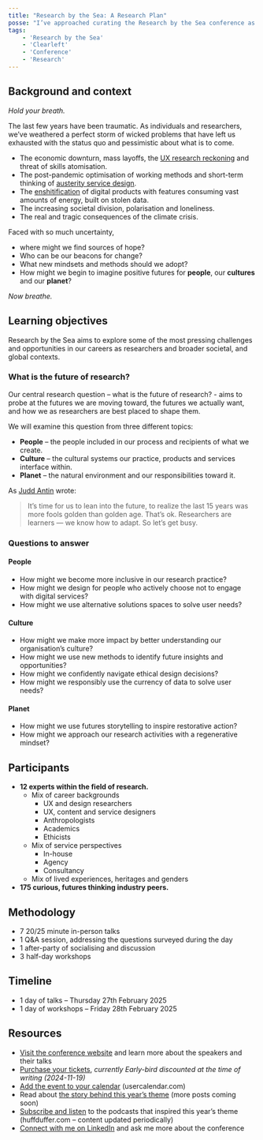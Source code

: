 ```yaml
---
title: "Research by the Sea: A Research Plan"
posse: "I’ve approached curating the Research by the Sea conference as I would a research project, with a research plan. Read more about what you’ll expect to learn during the two days in Feb 2025 at Research by the Sea."
tags:
    - 'Research by the Sea'
    - 'Clearleft'
    - 'Conference'
    - 'Research'
---
```


## Background and context

*Hold your breath.*

The last few years have been traumatic. As individuals and researchers, we’ve weathered a perfect storm of wicked problems that have left us exhausted with the status quo and pessimistic about what is to come.

- The economic downturn, mass layoffs, the [UX research reckoning](https://medium.com/onebigthought/the-ux-research-reckoning-is-here-c63710ea4084) and threat of skills atomisation.
- The post-pandemic optimisation of working methods and short-term thinking of [austerity service design](https://good.services/blog/88v68b4vmdzyl815xs65incq6ypau3).
- The [enshitification](https://www.youtube.com/watch?v=4EmstuO0Em8) of digital products with features consuming vast amounts of energy, built on stolen data.
- The increasing societal division, polarisation and loneliness.
- The real and tragic consequences of the climate crisis.

Faced with so much uncertainty,

- where might we find sources of hope?
- Who can be our beacons for change?
- What new mindsets and methods should we adopt?
- How might we begin to imagine positive futures for **people**, our **cultures** and our **planet**?

*Now breathe.*

## Learning objectives 

Research by the Sea aims to explore some of the most pressing challenges and opportunities in our careers as researchers and broader societal, and global contexts.

### What is the future of research?

Our central research question – what is the future of research? - aims to probe at the futures we are moving toward, the futures we actually want, and how we as researchers are best placed to shape them.

We will examine this question from three different topics:

- **People** – the people included in our process and recipients of what we create.
- **Culture** – the cultural systems our practice, products and services interface within.
- **Planet** – the natural environment and our responsibilities toward it.

As [Judd Antin](https://medium.com/onebigthought/the-ux-research-reckoning-is-here-c63710ea4084) wrote:

> It’s time for us to lean into the future, to realize the last 15 years was more fools golden than golden age. That’s ok. Researchers are learners — we know how to adapt. So let’s get busy.

### Questions to answer

#### People

- How might we become more inclusive in our research practice?
- How might we design for people who actively choose not to engage with digital services?
- How might we use alternative solutions spaces to solve user needs?

#### Culture

- How might we make more impact by better understanding our organisation’s culture?
- How might we use new methods to identify future insights and opportunities?
- How might we confidently navigate ethical design decisions?
- How might we responsibly use the currency of data to solve user needs?

#### Planet

- How might we use futures storytelling to inspire restorative action?
- How might we approach our research activities with a regenerative mindset?

## Participants

- **12 experts within the field of research.**
    - Mix of career backgrounds
        - UX and design researchers
        - UX, content and service designers
        - Anthropologists
        - Academics
        - Ethicists
    - Mix of service perspectives
        - In-house
        - Agency
        - Consultancy
    - Mix of lived experiences, heritages and genders
- **175 curious, futures thinking industry peers.**

## Methodology

- 7 20/25 minute in-person talks
- 1 Q&A session, addressing the questions surveyed during the day
- 1 after-party of socialising and discussion
- 3 half-day workshops

## Timeline

- 1 day of talks – Thursday 27th February 2025
- 1 day of workshops – Friday 28th February 2025

## Resources

- [Visit the conference website](https://researchbythesea.com/) and learn more about the speakers and their talks
- [Purchase your tickets](https://ti.to/clearleft/researchbythesea2025), *currently Early-bird discounted at the time of writing (2024-11-19)*
- [Add the event to your calendar](https://usercalendar.com/event/in-person-research-by-the-sea/) (usercalendar.com)
- Read about [the story behind this year’s theme](https://benjamin.parry.is/tagging/research-by-the-sea/) (more posts coming soon)
- [Subscribe and listen](https://huffduffer.com/tags/researchbythesea2025inspirationplaylist) to the podcasts that inspired this year’s theme (huffduffer.com – content updated periodically)
- [Connect with me on LinkedIn](https://www.linkedin.com/in/benjaminparry-/) and ask me more about the conference